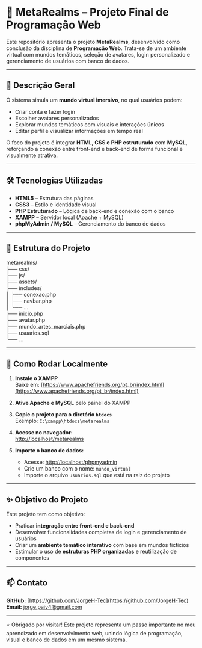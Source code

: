 # 🧠 MetaRealms – Projeto Final de Programação Web

Este repositório apresenta o projeto **MetaRealms**, desenvolvido como conclusão da disciplina de **Programação Web**. Trata-se de um ambiente virtual com mundos temáticos, seleção de avatares, login personalizado e gerenciamento de usuários com banco de dados.

---

## 🧩 Descrição Geral

O sistema simula um **mundo virtual imersivo**, no qual usuários podem:

- Criar conta e fazer login  
- Escolher avatares personalizados  
- Explorar mundos temáticos com visuais e interações únicos  
- Editar perfil e visualizar informações em tempo real  

O foco do projeto é integrar **HTML, CSS e PHP estruturado** com **MySQL**, reforçando a conexão entre front-end e back-end de forma funcional e visualmente atrativa.

---

## 🛠️ Tecnologias Utilizadas

- **HTML5** – Estrutura das páginas  
- **CSS3** – Estilo e identidade visual  
- **PHP Estruturado** – Lógica de back-end e conexão com o banco  
- **XAMPP** – Servidor local (Apache + MySQL)  
- **phpMyAdmin / MySQL** – Gerenciamento do banco de dados  

---

## 📂 Estrutura do Projeto

metarealms/  
├── css/  
├── js/  
├── assets/  
├── includes/  
│ ├── conexao.php  
│ ├── navbar.php  
│ └── ...  
├── inicio.php  
├── avatar.php  
├── mundo_artes_marciais.php  
├── usuarios.sql  
└── ...  


---

## 🚀 Como Rodar Localmente

1. **Instale o XAMPP**  
   Baixe em: [https://www.apachefriends.org/pt_br/index.html](https://www.apachefriends.org/pt_br/index.html)

2. **Ative Apache e MySQL** pelo painel do XAMPP

3. **Copie o projeto para o diretório `htdocs`**  
   Exemplo: `C:\xampp\htdocs\metarealms`

4. **Acesse no navegador:**  
   [http://localhost/metarealms](http://localhost/metarealms)

5. **Importe o banco de dados:**  
   - Acesse: [http://localhost/phpmyadmin](http://localhost/phpmyadmin)  
   - Crie um banco com o nome: `mundo_virtual`  
   - Importe o arquivo `usuarios.sql` que está na raiz do projeto

---

## ✨ Objetivo do Projeto

Este projeto tem como objetivo:

- Praticar **integração entre front-end e back-end**  
- Desenvolver funcionalidades completas de login e gerenciamento de usuários  
- Criar um **ambiente temático interativo** com base em mundos fictícios  
- Estimular o uso de **estruturas PHP organizadas** e reutilização de componentes  

---

## 📫 Contato

**GitHub:** [https://github.com/JorgeH-Tec](https://github.com/JorgeH-Tec)  
**Email:** [jorge.paiv4@gmail.com](mailto:jorge.paiv4@gmail.com)  

---

⭐ Obrigado por visitar! Este projeto representa um passo importante no meu aprendizado em desenvolvimento web, unindo lógica de programação, visual e banco de dados em um mesmo sistema.
